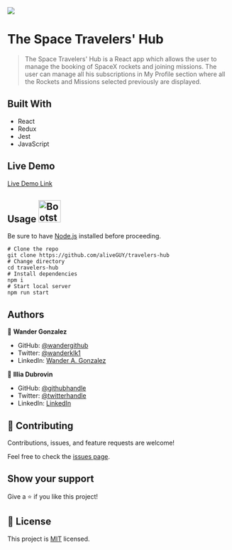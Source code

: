 ![](https://img.shields.io/badge/Microverse-blueviolet)

# The Space Travelers' Hub

> The Space Travelers' Hub is a React app which allows the user to manage the booking of SpaceX rockets and joining missions. The user can manage all his subscriptions in My Profile section where all the Rockets and Missions selected previously are displayed.

<!-- ## App screenshot <img src="https://img.icons8.com/bubbles/344/screenshot.png" alt="Bootstrap Icon" style="width: 50px; height: 50px">
 
![App ScreenShot](screenshot.png "App screenshot") -->

## Built With

- React
- Redux
- Jest
- JavaScript
## Live Demo 

[Live Demo Link](https://wandergithub.github.io/travelers-hub/)

## Usage  <img src="https://img.icons8.com/external-filled-outline-geotatah/344/external-engine-merger-and-acquisition-filled-outline-filled-outline-geotatah.png" alt="Bootstrap Icon" style="width: 50px; height: 50px">

Be sure to have [Node.js](https://nodejs.org/) installed before proceeding.

```shell
# Clone the repo
git clone https://github.com/aliveGUY/travelers-hub
# Change directory
cd travelers-hub
# Install dependencies
npm i
# Start local server
npm run start
```


## Authors

👤 **Wander Gonzalez**


- GitHub: [@wandergithub](https://github.com/wandergithub)
- Twitter: [@wanderklk1](https://twitter.com/wanderklk1)
- LinkedIn: [Wander A. Gonzalez](https://www.linkedin.com/in/wander-gonzalez/)

👤 **Illia Dubrovin**

- GitHub: [@githubhandle](https://github.com/aliveGUY)
- Twitter: [@twitterhandle](https://twitter.com/Sciborskyy)
- LinkedIn: [LinkedIn](https://www.linkedin.com/in/ilya-dubrovin-921a2721b/)

## 🤝 Contributing

Contributions, issues, and feature requests are welcome!

Feel free to check the [issues page](../../issues/).

## Show your support

Give a ⭐️ if you like this project!


## 📝 License

This project is [MIT](./MIT.md) licensed.
